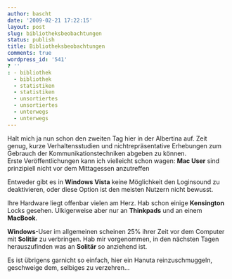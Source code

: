 ```yaml
---
author: bascht
date: '2009-02-21 17:22:15'
layout: post
slug: bibliotheksbeobachtungen
status: publish
title: Bibliotheksbeobachtungen
comments: true
wordpress_id: '541'
? ''
: - bibliothek
  - bibliothek
  - statistiken
  - statistiken
  - unsortiertes
  - unsortiertes
  - unterwegs
  - unterwegs
---
```


Halt mich ja nun schon den zweiten Tag hier in der Albertina auf.
Zeit genug, kurze Verhaltensstudien und nichtrepräsentative
Erhebungen zum Gebrauch der Kommunikationstechniken abgeben zu
können.  
Erste Veröffentlichungen kann ich vielleicht schon wagen:
**Mac User** sind prinzipiell nicht vor dem Mittagessen
anzutreffen

Entweder gibt es in **Windows Vista** keine Möglichkeit den
Loginsound zu deaktivieren, oder diese Option ist den meisten
Nutzern nicht bewusst.

Ihre Hardware liegt offenbar vielen am Herz. Hab schon einige
**Kensington** Locks gesehen. Ulkigerweise aber nur an
**Thinkpads** und an einem **MacBook**.

**Windows**-User im allgemeinen scheinen 25% ihrer Zeit vor dem
Computer mit **Solitär** zu verbringen. Hab mir vorgenommen, in den
nächsten Tagen herauszufinden was an **Solitär** so anziehend ist.

Es ist übrigens garnicht so einfach, hier ein Hanuta
reinzuschmuggeln, geschweige dem, selbiges zu verzehren...


